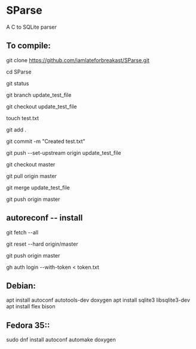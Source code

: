 # SParse
A C to SQLite parser

To compile:
-----------

git clone https://github.com/iamlateforbreakast/SParse.git

cd SParse

git status

git branch update_test_file

git checkout update_test_file

touch test.txt

git add .

git commit -m "Created test.txt"

git push --set-upstream origin update_test_file

git checkout master

git pull origin master

git merge update_test_file

git push origin master

autoreconf -- install
--------------------------------
git fetch --all

git reset --hard origin/master

git push origin master


gh auth login --with-token < token.txt

Debian:
-------
apt install autoconf autotools-dev doxygen
apt install sqlite3 libsqlite3-dev
apt install flex bison

Fedora 35::
----------
sudo dnf install autoconf automake doxygen
